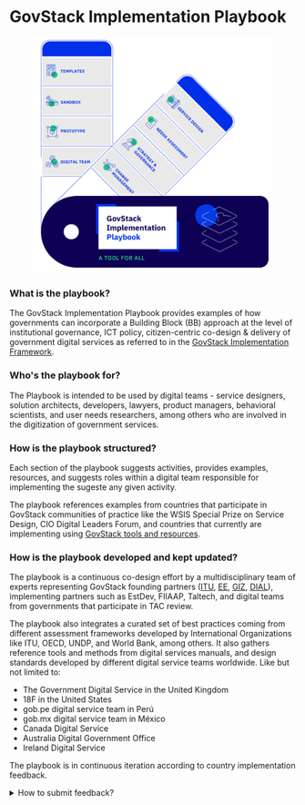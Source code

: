 # GovStack Implementation Playbook

<figure><img src=".gitbook/assets/18. Govstack Playbook a tool for all (2).jpg" alt=""><figcaption></figcaption></figure>

### What is the playbook?

The GovStack Implementation Playbook provides examples of how governments can incorporate a Building Block (BB) approach at the level of institutional governance, ICT policy, citizen-centric co-design & delivery of government digital services as referred to in the [GovStack Implementation Framework](govstack-implementation-playbook/implementation-framework.md).&#x20;

### &#x20;Who's the playbook for?

The Playbook is intended to be used by digital teams - service designers, solution architects, developers, lawyers, product managers, behavioral scientists, and user needs researchers, among others who are involved in the digitization of government services.

### How is the playbook structured?

Each section of the playbook suggests activities, provides examples, resources, and suggests roles within a digital team responsible for implementing the sugeste any given activity.&#x20;

The playbook references examples from countries that participate in GovStack communities of practice like the WSIS Special Prize on Service Design, CIO Digital Leaders Forum, and countries that currently are implementing using [GovStack tools and resources](https://www.govstack.global/our-offerings/).&#x20;

### How is the playbook developed and kept updated?

The playbook is a continuous co-design effort by a multidisciplinary team of experts representing GovStack founding partners ([ITU](https://www.itu.int/en/Pages/default.aspx), [EE](https://e-estonia.com/), [GIZ](https://www.giz.de/en/html/index.html), [DIAL](https://dial.global/)), implementing partners such as EstDev, FIIAAP, Taltech, and digital teams from governments that participate in TAC review.&#x20;

The playbook also integrates a curated set of best practices coming from different assessment frameworks developed by International Organizations like ITU, OECD, UNDP, and World Bank, among others. It also gathers reference tools and methods from digital services manuals, and design standards developed by different digital service teams worldwide. Like but not limited to:

* The Government Digital Service in the United Kingdom&#x20;
* 18F in the United States
* gob.pe digital service team in Perú&#x20;
* gob.mx digital service team in México
* Canada Digital Service&#x20;
* Australia Digital Government Office
* Ireland Digital Service&#x20;

The playbook is in continuous iteration according to country implementation feedback.

<details>

<summary>How to submit feedback?</summary>

One of the cornerstones of our commitment to excellence is our unwavering dedication to listening to you, our readers. Your feedback is invaluable to us. We don't just collect it; we cherish it. Your thoughts, opinions, and suggestions are the compass guiding our journey toward continuous improvement.&#x20;

In order to provide feedback for a particular page

* Open the GovStack Implementation [Playbook](https://govstack.gitbook.io/implementation-playbook/),
* Navigate to the page you would like to provide feedback on,
* Click the “Give Feedback” button in the upper right corner,

<img src=".gitbook/assets/Step 1 Navigate to the page where you wish to provide your feedback (1).png" alt="" data-size="original">

* Upon clicking the “Give Feedback” button, a feedback form is created where you can share your name, email address, and your feedback.

<img src=".gitbook/assets/Step 1 Navigate to the page where you wish to provide your feedback (1) (1).jpg" alt="" data-size="original">

**The feedback form auto-fills the link of the page that you wish to leave feedback on.**

</details>

